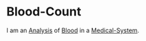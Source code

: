 # Blood-Count

I am an [Analysis](600204.md) of [Blood](40000045.md) in a [Medical-System](800014.md).
